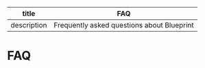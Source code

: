 | title       | FAQ                                        |
| ----------- | ------------------------------------------ |
| description | Frequently asked questions about Blueprint |

# FAQ
